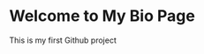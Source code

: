 <!DOCTYPE html>
<html lang="en">
  <head>
    <mets charset="utf-8">
    <meta name="viewport" content="width=device-width, initial-scale=1.0">
    <title>My Bio Page</title>
  </head>
  <body>
    <h1>Welcome to My Bio Page</h1>
    <p>This is my first Github project</p>
  </body>
</html>